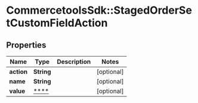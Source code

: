 # CommercetoolsSdk::StagedOrderSetCustomFieldAction

## Properties
Name | Type | Description | Notes
------------ | ------------- | ------------- | -------------
**action** | **String** |  | [optional] 
**name** | **String** |  | [optional] 
**value** | [****](.md) |  | [optional] 

